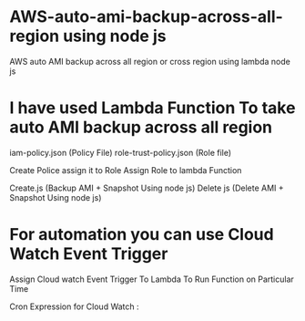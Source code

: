 # AWS-auto-ami-backup-across-all-region using node js
AWS auto AMI backup across all region or cross region using lambda node js

# I have used Lambda Function To take auto AMI backup across all region

iam-policy.json (Policy File)
role-trust-policy.json (Role file)

Create Police assign it to Role Assign Role to lambda Function

Create.js (Backup AMI + Snapshot Using node js)
Delete js (Delete AMI + Snapshot Using node js)

# For automation you can use Cloud Watch Event Trigger 

Assign Cloud watch Event Trigger To Lambda To Run Function on Particular Time

Cron Expression for Cloud Watch : 
